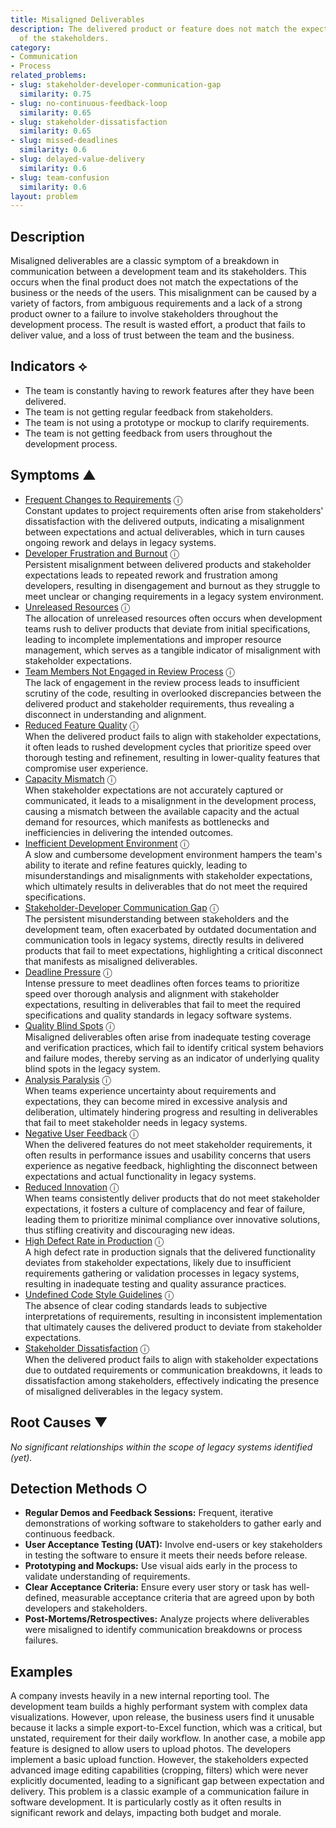 ```yaml
---
title: Misaligned Deliverables
description: The delivered product or feature does not match the expectations or requirements
  of the stakeholders.
category:
- Communication
- Process
related_problems:
- slug: stakeholder-developer-communication-gap
  similarity: 0.75
- slug: no-continuous-feedback-loop
  similarity: 0.65
- slug: stakeholder-dissatisfaction
  similarity: 0.65
- slug: missed-deadlines
  similarity: 0.6
- slug: delayed-value-delivery
  similarity: 0.6
- slug: team-confusion
  similarity: 0.6
layout: problem
---
```


## Description
Misaligned deliverables are a classic symptom of a breakdown in communication between a development team and its stakeholders. This occurs when the final product does not match the expectations of the business or the needs of the users. This misalignment can be caused by a variety of factors, from ambiguous requirements and a lack of a strong product owner to a failure to involve stakeholders throughout the development process. The result is wasted effort, a product that fails to deliver value, and a loss of trust between the team and the business.


## Indicators ⟡
- The team is constantly having to rework features after they have been delivered.
- The team is not getting regular feedback from stakeholders.
- The team is not using a prototype or mockup to clarify requirements.
- The team is not getting feedback from users throughout the development process.


## Symptoms ▲

- [Frequent Changes to Requirements](frequent-changes-to-requirements.md) <span class="info-tooltip" title="Confidence: 0.599, Strength: 0.882">ⓘ</span>
<br/>  Constant updates to project requirements often arise from stakeholders' dissatisfaction with the delivered outputs, indicating a misalignment between expectations and actual deliverables, which in turn causes ongoing rework and delays in legacy systems.
- [Developer Frustration and Burnout](developer-frustration-and-burnout.md) <span class="info-tooltip" title="Confidence: 0.507, Strength: 0.735">ⓘ</span>
<br/>  Persistent misalignment between delivered products and stakeholder expectations leads to repeated rework and frustration among developers, resulting in disengagement and burnout as they struggle to meet unclear or changing requirements in a legacy system environment.
- [Unreleased Resources](unreleased-resources.md) <span class="info-tooltip" title="Confidence: 0.470, Strength: 0.769">ⓘ</span>
<br/>  The allocation of unreleased resources often occurs when development teams rush to deliver products that deviate from initial specifications, leading to incomplete implementations and improper resource management, which serves as a tangible indicator of misalignment with stakeholder expectations.
- [Team Members Not Engaged in Review Process](team-members-not-engaged-in-review-process.md) <span class="info-tooltip" title="Confidence: 0.390, Strength: 0.755">ⓘ</span>
<br/>  The lack of engagement in the review process leads to insufficient scrutiny of the code, resulting in overlooked discrepancies between the delivered product and stakeholder requirements, thus revealing a disconnect in understanding and alignment.
- [Reduced Feature Quality](reduced-feature-quality.md) <span class="info-tooltip" title="Confidence: 0.370, Strength: 0.839">ⓘ</span>
<br/>  When the delivered product fails to align with stakeholder expectations, it often leads to rushed development cycles that prioritize speed over thorough testing and refinement, resulting in lower-quality features that compromise user experience.
- [Capacity Mismatch](capacity-mismatch.md) <span class="info-tooltip" title="Confidence: 0.369, Strength: 0.778">ⓘ</span>
<br/>  When stakeholder expectations are not accurately captured or communicated, it leads to a misalignment in the development process, causing a mismatch between the available capacity and the actual demand for resources, which manifests as bottlenecks and inefficiencies in delivering the intended outcomes.
- [Inefficient Development Environment](inefficient-development-environment.md) <span class="info-tooltip" title="Confidence: 0.367, Strength: 0.733">ⓘ</span>
<br/>  A slow and cumbersome development environment hampers the team's ability to iterate and refine features quickly, leading to misunderstandings and misalignments with stakeholder expectations, which ultimately results in deliverables that do not meet the required specifications.
- [Stakeholder-Developer Communication Gap](stakeholder-developer-communication-gap.md) <span class="info-tooltip" title="Confidence: 0.351, Strength: 0.755">ⓘ</span>
<br/>  The persistent misunderstanding between stakeholders and the development team, often exacerbated by outdated documentation and communication tools in legacy systems, directly results in delivered products that fail to meet expectations, highlighting a critical disconnect that manifests as misaligned deliverables.
- [Deadline Pressure](deadline-pressure.md) <span class="info-tooltip" title="Confidence: 0.350, Strength: 0.774">ⓘ</span>
<br/>  Intense pressure to meet deadlines often forces teams to prioritize speed over thorough analysis and alignment with stakeholder expectations, resulting in deliverables that fail to meet the required specifications and quality standards in legacy software systems.
- [Quality Blind Spots](quality-blind-spots.md) <span class="info-tooltip" title="Confidence: 0.349, Strength: 0.706">ⓘ</span>
<br/>  Misaligned deliverables often arise from inadequate testing coverage and verification practices, which fail to identify critical system behaviors and failure modes, thereby serving as an indicator of underlying quality blind spots in the legacy system.
- [Analysis Paralysis](analysis-paralysis.md) <span class="info-tooltip" title="Confidence: 0.344, Strength: 0.780">ⓘ</span>
<br/>  When teams experience uncertainty about requirements and expectations, they can become mired in excessive analysis and deliberation, ultimately hindering progress and resulting in deliverables that fail to meet stakeholder needs in legacy systems.
- [Negative User Feedback](negative-user-feedback.md) <span class="info-tooltip" title="Confidence: 0.340, Strength: 0.772">ⓘ</span>
<br/>  When the delivered features do not meet stakeholder requirements, it often results in performance issues and usability concerns that users experience as negative feedback, highlighting the disconnect between expectations and actual functionality in legacy systems.
- [Reduced Innovation](reduced-innovation.md) <span class="info-tooltip" title="Confidence: 0.338, Strength: 0.826">ⓘ</span>
<br/>  When teams consistently deliver products that do not meet stakeholder expectations, it fosters a culture of complacency and fear of failure, leading them to prioritize minimal compliance over innovative solutions, thus stifling creativity and discouraging new ideas.
- [High Defect Rate in Production](high-defect-rate-in-production.md) <span class="info-tooltip" title="Confidence: 0.336, Strength: 0.731">ⓘ</span>
<br/>  A high defect rate in production signals that the delivered functionality deviates from stakeholder expectations, likely due to insufficient requirements gathering or validation processes in legacy systems, resulting in inadequate testing and quality assurance practices.
- [Undefined Code Style Guidelines](undefined-code-style-guidelines.md) <span class="info-tooltip" title="Confidence: 0.307, Strength: 0.600">ⓘ</span>
<br/>  The absence of clear coding standards leads to subjective interpretations of requirements, resulting in inconsistent implementation that ultimately causes the delivered product to deviate from stakeholder expectations.
- [Stakeholder Dissatisfaction](stakeholder-dissatisfaction.md) <span class="info-tooltip" title="Confidence: 0.306, Strength: 0.769">ⓘ</span>
<br/>  When the delivered product fails to align with stakeholder expectations due to outdated requirements or communication breakdowns, it leads to dissatisfaction among stakeholders, effectively indicating the presence of misaligned deliverables in the legacy system.

## Root Causes ▼

*No significant relationships within the scope of legacy systems identified (yet).*

## Detection Methods ○

- **Regular Demos and Feedback Sessions:** Frequent, iterative demonstrations of working software to stakeholders to gather early and continuous feedback.
- **User Acceptance Testing (UAT):** Involve end-users or key stakeholders in testing the software to ensure it meets their needs before release.
- **Prototyping and Mockups:** Use visual aids early in the process to validate understanding of requirements.
- **Clear Acceptance Criteria:** Ensure every user story or task has well-defined, measurable acceptance criteria that are agreed upon by both developers and stakeholders.
- **Post-Mortems/Retrospectives:** Analyze projects where deliverables were misaligned to identify communication breakdowns or process failures.


## Examples
A company invests heavily in a new internal reporting tool. The development team builds a highly performant system with complex data visualizations. However, upon release, the business users find it unusable because it lacks a simple export-to-Excel function, which was a critical, but unstated, requirement for their daily workflow. In another case, a mobile app feature is designed to allow users to upload photos. The developers implement a basic upload function. However, the stakeholders expected advanced image editing capabilities (cropping, filters) which were never explicitly documented, leading to a significant gap between expectation and delivery. This problem is a classic example of a communication failure in software development. It is particularly costly as it often results in significant rework and delays, impacting both budget and morale.

